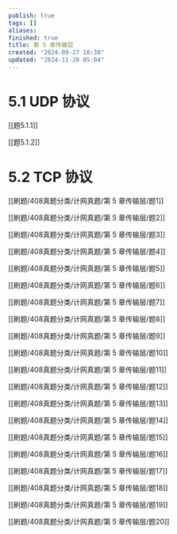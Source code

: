 ```yaml
---
publish: true
tags: []
aliases: 
finished: true
title: 第 5 章传输层
created: "2024-09-27 10:38"
updated: "2024-11-20 05:04"
---
```

# 5.1 UDP 协议

[[题5.1.1]]

[[题5.1.2]]

# 5.2 TCP 协议

[[刷题/408真题分类/计网真题/第 5 章传输层/题1]]

[[刷题/408真题分类/计网真题/第 5 章传输层/题2]]

[[刷题/408真题分类/计网真题/第 5 章传输层/题3]]

[[刷题/408真题分类/计网真题/第 5 章传输层/题4]]

[[刷题/408真题分类/计网真题/第 5 章传输层/题5]]

[[刷题/408真题分类/计网真题/第 5 章传输层/题6]]

[[刷题/408真题分类/计网真题/第 5 章传输层/题7]]

[[刷题/408真题分类/计网真题/第 5 章传输层/题8]]

[[刷题/408真题分类/计网真题/第 5 章传输层/题9]]

[[刷题/408真题分类/计网真题/第 5 章传输层/题10]]

[[刷题/408真题分类/计网真题/第 5 章传输层/题11]]

[[刷题/408真题分类/计网真题/第 5 章传输层/题12]]

[[刷题/408真题分类/计网真题/第 5 章传输层/题13]]

[[刷题/408真题分类/计网真题/第 5 章传输层/题14]]

[[刷题/408真题分类/计网真题/第 5 章传输层/题15]]

[[刷题/408真题分类/计网真题/第 5 章传输层/题16]]

[[刷题/408真题分类/计网真题/第 5 章传输层/题17]]

[[刷题/408真题分类/计网真题/第 5 章传输层/题18]]

[[刷题/408真题分类/计网真题/第 5 章传输层/题19]]

[[刷题/408真题分类/计网真题/第 5 章传输层/题20]]

